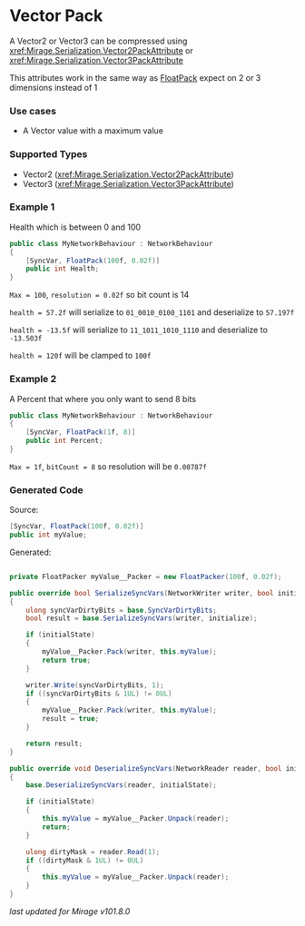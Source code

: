 # Vector Pack

A Vector2 or Vector3 can be compressed using <xref:Mirage.Serialization.Vector2PackAttribute> or <xref:Mirage.Serialization.Vector3PackAttribute> 

This attributes work in the same way as [FloatPack](./FloatPack.md) expect on 2 or 3 dimensions instead of 1

### Use cases

- A Vector value with a maximum value

### Supported Types

- Vector2 (<xref:Mirage.Serialization.Vector2PackAttribute>)
- Vector3 (<xref:Mirage.Serialization.Vector3PackAttribute>)

### Example 1

Health which is between 0 and 100

```cs
public class MyNetworkBehaviour : NetworkBehaviour 
{
    [SyncVar, FloatPack(100f, 0.02f)]
    public int Health;
}
```

`Max = 100`, `resolution = 0.02f` so bit count is 14

`health = 57.2f` will serialize to `01_0010_0100_1101` and deserialize to `57.197f`

`health = -13.5f` will serialize to `11_1011_1010_1110` and deserialize to `-13.503f`

`health = 120f` will be clamped to `100f`


### Example 2

A Percent that where you only want to send 8 bits

```cs
public class MyNetworkBehaviour : NetworkBehaviour 
{
    [SyncVar, FloatPack(1f, 8)]
    public int Percent;
}
```

`Max = 1f`, `bitCount = 8` so resolution will be `0.00787f`

### Generated Code

Source:
```cs 
[SyncVar, FloatPack(100f, 0.02f)]
public int myValue;
```

Generated:
```cs

private FloatPacker myValue__Packer = new FloatPacker(100f, 0.02f);

public override bool SerializeSyncVars(NetworkWriter writer, bool initialState)
{
    ulong syncVarDirtyBits = base.SyncVarDirtyBits;
    bool result = base.SerializeSyncVars(writer, initialize);

    if (initialState) 
    {
        myValue__Packer.Pack(writer, this.myValue);
        return true;
    }

    writer.Write(syncVarDirtyBits, 1);
    if ((syncVarDirtyBits & 1UL) != 0UL)
    {
        myValue__Packer.Pack(writer, this.myValue);
        result = true;
    }

    return result;
}

public override void DeserializeSyncVars(NetworkReader reader, bool initialState)
{
    base.DeserializeSyncVars(reader, initialState);

    if (initialState)
    {
        this.myValue = myValue__Packer.Unpack(reader);
        return;
    }

    ulong dirtyMask = reader.Read(1);
    if ((dirtyMask & 1UL) != 0UL)
    {
        this.myValue = myValue__Packer.Unpack(reader);
    }
}
```

*last updated for Mirage v101.8.0*